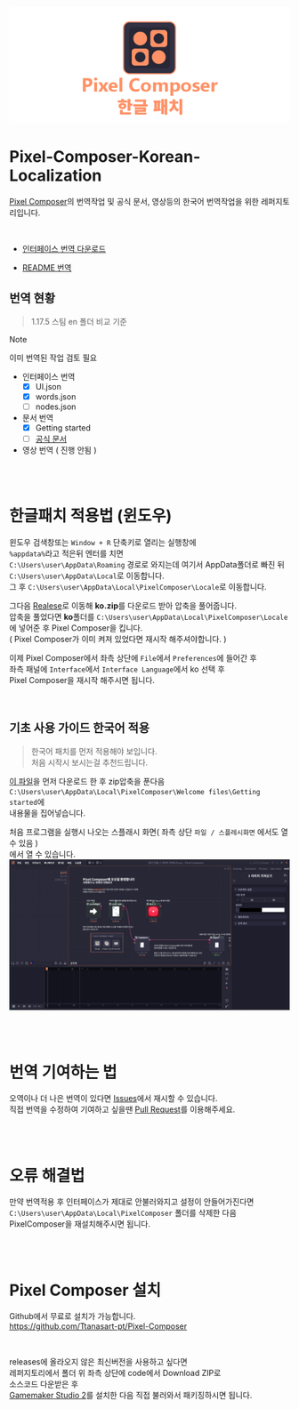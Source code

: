<p align="center">
  <img src="https://github.com/DominoKorean/Pixel-Composer-Korean-Localization/raw/main/img/ko_banner.png" alt="Pixel Composer"/>
</p>

# Pixel-Composer-Korean-Localization
[Pixel Composer](https://github.com/Ttanasart-pt/Pixel-Composer)의 번역작업 및 공식 문서, 영상등의 한국어 번역작업을 위한 레퍼지토리입니다.

</br>

* [인터페이스 번역 다운로드](https://github.com/DominoKorean/Pixel-Composer-Korean-Localization/releases)

* [README 번역](/readme/README.md)

## 번역 현황
> 1.17.5 스팀 en 폴더 비교 기준


> [!NOTE]
> 이미 번역된 작업 검토 필요

* 인터페이스 번역
    * [X] UI.json
    * [X] words.json
    * [ ] nodes.json

* 문서 번역
  * [X] Getting started
  * [ ] [공식 문서](https://pixel-composer-doc.readthedocs.io)

* 영상 번역 ( 진행 안됨 )


</br>
</br>

# 한글패치 적용법 (윈도우)
윈도우 검색창또는 `Window + R` 단축키로 열리는 실행창에  
`%appdata%`라고 적은뒤 엔터를 치면  
`C:\Users\user\AppData\Roaming` 경로로 와지는데 여기서 AppData폴더로 빠진 뒤  
`C:\Users\user\AppData\Local`로 이동합니다.  
그 후 `C:\Users\user\AppData\Local\PixelComposer\Locale`로 이동합니다.  

그다음 [Realese](https://github.com/DominoKorean/Pixel-Composer-Korean-Localization/releases)로 이동해 **ko.zip**를 다운로드 받아 압축을 풀어줍니다.  
압축을 풀었다면 **ko**폴더를 `C:\Users\user\AppData\Local\PixelComposer\Locale`  
에 넣어준 후 Pixel Composer을 킵니다.  
( Pixel Composer가 이미 켜져 있었다면 재시작 해주셔야합니다. )  

이제 Pixel Composer에서 좌측 상단에 `File`에서 `Preferences`에 들어간 후  
좌측 패널에 `Interface`에서 `Interface Language`에서 ko 선택 후  
Pixel Composer을 재시작 해주시면 됩니다.

</br>

## 기초 사용 가이드 한국어 적용
> 한국어 패치를 먼저 적용해야 보입니다.  
> 처음 시작시 보시는걸 추천드립니다.

[이 파일](https://github.com/DominoKorean/Pixel-Composer-Korean-Localization/raw/main/Getting%20started.zip)을 먼저 다운로드 한 후 zip압축을 푼다음  
`C:\Users\user\AppData\Local\PixelComposer\Welcome files\Getting started`에  
내용물을 집어넣습니다.  

처음 프로그램을 실행시 나오는 스플래시 화면( 좌측 상단 `파일 / 스플레시화면` 에서도 열 수 있음 )  
에서 열 수 있습니다.
![](/img/src2024-07-03%20230635.png)



</br>
</br>

# 번역 기여하는 법
오역이나 더 나은 번역이 있다면 [Issues](https://github.com/DominoKorean/Pixel-Composer-Korean-Localization/issues)에서 재시할 수 있습니다.  
직접 번역을 수정하여 기여하고 싶을땐 [Pull Request](https://github.com/DominoKorean/Pixel-Composer-Korean-Localization/pulls)를 이용해주세요.

</br>
</br>

# 오류 해결법
만약 번역적용 후 인터페이스가 제대로 안불러와지고 설정이 안들어가진다면  
`C:\Users\user\AppData\Local\PixelComposer` 폴더를 삭제한 다음  
PixelComposer을 재설치해주시면 됩니다.  

</br>
</br>

# Pixel Composer 설치
Github에서 무료로 설치가 가능합니다.  
https://github.com/Ttanasart-pt/Pixel-Composer  

</br>

releases에 올라오지 않은 최신버전을 사용하고 싶다면  
레퍼지토리에서 폴더 위 좌측 상단에 code에서 Download ZIP로  
소스코드 다운받은 후  
[Gamemaker Studio 2](https://gamemaker.io/en)를 설치한 다음 직접 불러와서 패키징하시면 됩니다.